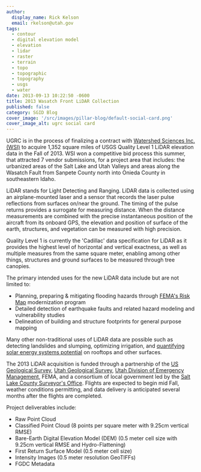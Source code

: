 ```yaml
---
author:
  display_name: Rick Kelson
  email: rkelson@utah.gov
tags:
  - contour
  - digital elevation model
  - elevation
  - lidar
  - raster
  - terrain
  - topo
  - topographic
  - topography
  - usgs
  - water
date: 2013-09-13 10:22:50 -0600
title: 2013 Wasatch Front LiDAR Collection
published: false
category: SGID Blog
cover_image: '/src/images/pillar-blog/default-social-card.png'
cover_image_alt: ugrc social card
---
```


UGRC is in the process of finalizing a contract with [Watershed Sciences Inc. (WSI)](https://quantumspatial.com/ 'WSI') to acquire 1,352 square miles of USGS Quality Level 1 LiDAR elevation data in the Fall of 2013. WSI won a competitive bid process this summer, that attracted 7 vendor submissions, for a project area that includes: the urbanized areas of the Salt Lake and Utah Valleys and areas along the Wasatch Fault from Sanpete County north into Onieda County in southeastern Idaho.

LiDAR stands for Light Detecting and Ranging. LiDAR data is collected using an airplane-mounted laser and a sensor that records the laser pulse reflections from surfaces on/near the ground. The timing of the pulse returns provides a surrogate for measuring distance. When the distance measurements are combined with the precise instantaneous position of the aircraft from its onboard GPS, the elevation and position of surface of the earth, structures, and vegetation can be measured with high precision.

Quality Level 1 is currently the 'Cadillac' data specification for LiDAR as it provides the highest level of horizontal and vertical exactness, as well as multiple measures from the same square meter, enabling among other things, structures and ground surfaces to be measured through tree canopies.

The primary intended uses for the new LiDAR data include but are not limited to:

- Planning, preparing & mitigating flooding hazards through [FEMA's Risk Map](https://www.fema.gov/risk-mapping-assessment-and-planning-risk-map) modernization program
- Detailed detection of earthquake faults and related hazard modeling and vulnerability studies
- Delineation of building and structure footprints for general purpose mapping

Many other non-traditional uses of LiDAR data are possible such as detecting landslides and slumping, optimizing irrigation, and [quantifying solar energy systems potential](https://www.slideshare.net/bgranberg/salt-lake-solar-ignite) on rooftops and other surfaces.

The 2013 LiDAR acquisition is funded through a partnership of the [US Geological Survey](https://earthquake.usgs.gov/), [Utah Geological Survey](https://geology.utah.gov/), [Utah Division of Emergency Management](https://dem.utah.gov/), FEMA, and a consortium of local government led by the [Salt Lake County Surveyor's Office](https://slco.org/surveyor/). Flights are expected to begin mid Fall, weather conditions permitting, and data delivery is anticipated several months after the flights are completed.

Project deliverables include:

- Raw Point Cloud
- Classified Point Cloud (8 points per square meter with 9.25cm vertical RMSE)
- Bare-Earth Digital Elevation Model (DEM) (0.5 meter cell size with 9.25cm vertical RMSE and Hydro-Flattening)
- First Return Surface Model (0.5 meter cell size)
- Intensity Images (0.5 meter resolution GeoTIFFs)
- FGDC Metadata
